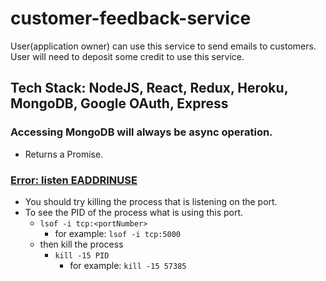 # customer-feedback-service
User(application owner) can use this service to send emails to customers. User will need to deposit some credit to use this service.

## Tech Stack: NodeJS, React, Redux, Heroku, MongoDB, Google OAuth, Express

### Accessing MongoDB will always be async operation.
- Returns a Promise.

### [Error: listen EADDRINUSE](https://stackoverflow.com/a/30163868/8328220)
- You should try killing the process that is listening on the port.
- To see the PID of the process what is using this port.
    - `lsof -i tcp:<portNumber>`
        - for example: `lsof -i tcp:5000`
    - then kill the process
        - `kill -15 PID`
            - for example: `kill -15 57385`
